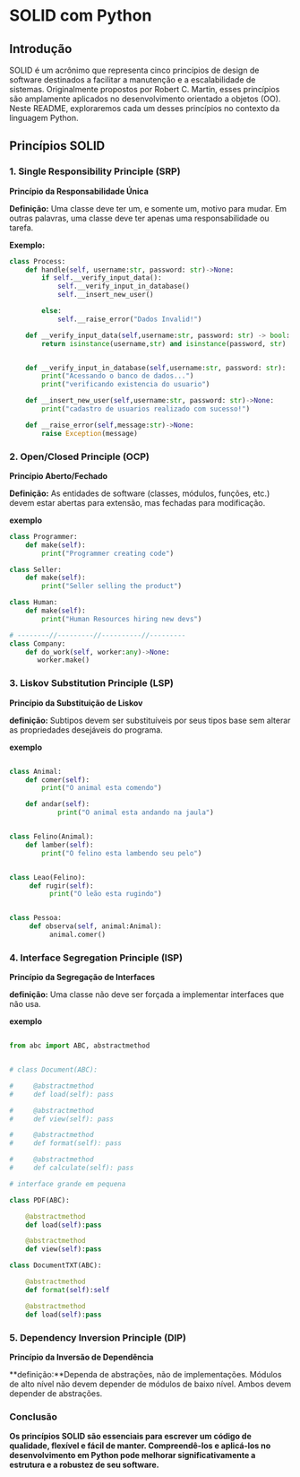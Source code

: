 # SOLID com Python

## Introdução
SOLID é um acrônimo que representa cinco princípios de design de software destinados a facilitar a manutenção e a escalabilidade de sistemas. Originalmente propostos por Robert C. Martin, esses princípios são amplamente aplicados no desenvolvimento orientado a objetos (OO). Neste README, exploraremos cada um desses princípios no contexto da linguagem Python.

## Princípios SOLID

### 1. Single Responsibility Principle (SRP)
**Princípio da Responsabilidade Única**

**Definição:** Uma classe deve ter um, e somente um, motivo para mudar. Em outras palavras, uma classe deve ter apenas uma responsabilidade ou tarefa.

**Exemplo:**
```python
class Process:
    def handle(self, username:str, password: str)->None:
        if self.__verify_input_data():
            self.__verify_input_in_database()
            self.__insert_new_user()

        else:
            self.__raise_error("Dados Invalid!")

    def __verify_input_data(self,username:str, password: str) -> bool:
        return isinstance(username,str) and isinstance(password, str)


    def __verify_input_in_database(self,username:str, password: str):
        print("Acessando o banco de dados...")
        print("verificando existencia do usuario")

    def __insert_new_user(self,username:str, password: str)->None:
        print("cadastro de usuarios realizado com sucesso!")

    def __raise_error(self,message:str)->None:
        raise Exception(message)
```

### 2. Open/Closed Principle (OCP)

**Princípio Aberto/Fechado**

**Definição:** As entidades de software (classes, módulos, funções, etc.) devem estar abertas para extensão, mas fechadas para modificação.

**exemplo**
```python
class Programmer:
    def make(self):
        print("Programmer creating code")

class Seller:
    def make(self):
        print("Seller selling the product")

class Human:
    def make(self):
        print("Human Resources hiring new devs")

# --------//---------//----------//---------
class Company:
    def do_work(self, worker:any)->None:
       worker.make()

```

### 3. Liskov Substitution Principle (LSP)

**Princípio da Substituição de Liskov**

**definição:** Subtipos devem ser substituíveis por seus tipos base sem alterar as propriedades desejáveis do programa.

**exemplo**
```python

class Animal:
    def comer(self):
        print("O animal esta comendo")

    def andar(self):
            print("O animal esta andando na jaula")


class Felino(Animal):
    def lamber(self):
        print("O felino esta lambendo seu pelo")


class Leao(Felino):
     def rugir(self):
          print("O leão esta rugindo")


class Pessoa:
     def observa(self, animal:Animal):
          animal.comer()

``` 

### 4. Interface Segregation Principle (ISP)
 

**Princípio da Segregação de Interfaces**

**definição:** Uma classe não deve ser forçada a implementar interfaces que não usa.

**exemplo**
```python

from abc import ABC, abstractmethod


# class Document(ABC):

#     @abstractmethod
#     def load(self): pass

#     @abstractmethod
#     def view(self): pass

#     @abstractmethod
#     def format(self): pass

#     @abstractmethod
#     def calculate(self): pass

# interface grande em pequena

class PDF(ABC):

    @abstractmethod
    def load(self):pass

    @abstractmethod
    def view(self):pass

class DocumentTXT(ABC):

    @abstractmethod
    def format(self):self

    @abstractmethod
    def load(self):pass

```

### 5. Dependency Inversion Principle (DIP)

**Princípio da Inversão de Dependência**

**definição:**Dependa de abstrações, não de implementações. Módulos de alto nível não devem depender de módulos de baixo nível. Ambos devem depender de abstrações.


### Conclusão

**Os princípios SOLID são essenciais para escrever um código de qualidade, flexível e fácil de manter. Compreendê-los e aplicá-los no desenvolvimento em Python pode melhorar significativamente a estrutura e a robustez de seu software.**

